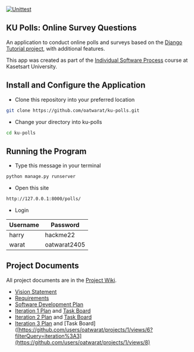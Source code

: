 [![Unittest](https://github.com/oatwarat/ku-polls/actions/workflows/ku.yml/badge.svg)](https://github.com/oatwarat/ku-polls/actions/workflows/ku.yml)
## KU Polls: Online Survey Questions 

An application to conduct online polls and surveys based
on the [Django Tutorial project][django-tutorial], with
additional features.

This app was created as part of the [Individual Software Process](
https://cpske.github.io/ISP) course at Kasetsart University.


## Install and Configure the Application

* Clone this repository into your preferred location
```sh
git clone https://github.com/oatwarat/ku-polls.git
```

* Change your directory into ku-polls
```sh
cd ku-polls
```

## Running the Program

* Type this message in your terminal
```sh
python manage.py runserver
```

* Open this site
```sh
http://127.0.0.1:8000/polls/
```

* Login

| Username  | Password        |
|-----------|-----------------|
|   harry   | hackme22 |
|   warat   | oatwarat2405 |
## Project Documents

All project documents are in the [Project Wiki](../../wiki/Home).

- [Vision Statement](../../wiki/Vision%20Statement)
- [Requirements](../../wiki/Requirements)
- [Software Development Plan](../../wiki/Software%20Development%20Plan)
- [Iteration 1 Plan](../../wiki/Iteration%201%20Plan) and [Task Board](https://github.com/users/oatwarat/projects/1/views/1?filterQuery=iteration%3A1)
- [Iteration 2 Plan](../../wiki/Iteration%202%20Plan) and [Task Board](https://github.com/users/oatwarat/projects/1/views/6?filterQuery=iteration%3A2)
- [Iteration 3 Plan](../../wiki/Iteration%203%20Plan) and [Task Board]([https://github.com/users/oatwarat/projects/1/views/6?filterQuery=iteration%3A3](https://github.com/users/oatwarat/projects/1/views/8)

[django-tutorial]: https://docs.djangoproject.com/en/4.1/intro/tutorial01/
